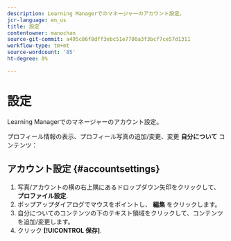 ```yaml
---
description: Learning Managerでのマネージャーのアカウント設定。
jcr-language: en_us
title: 設定
contentowner: manochan
source-git-commit: a495c86f8dff3ebc51e7700a3f3bcf7ce57d1311
workflow-type: tm+mt
source-wordcount: '85'
ht-degree: 0%

---
```




# 設定

Learning Managerでのマネージャーのアカウント設定。

プロフィール情報の表示、プロフィール写真の追加/変更、変更 **自分について** コンテンツ：

## アカウント設定 {#accountsettings}

1. 写真/アカウントの横の右上隅にあるドロップダウン矢印をクリックして、 **プロファイル設定**.
1. ポップアップダイアログでマウスをポイントし、 **編集** をクリックします。
1. 自分についてのコンテンツの下のテキスト領域をクリックして、コンテンツを追加/変更します。
1. クリック **[!UICONTROL 保存]**.

